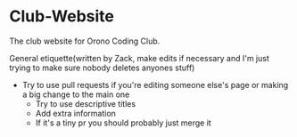 # Club-Website
The club website for Orono Coding Club.

General etiquette(written by Zack, make edits if necessary and I'm just trying to make sure nobody deletes anyones stuff)

- Try to use pull requests if you're editing someone else's page or making a big change to the main one
  - Try to use descriptive titles
  - Add extra information
  - If it's a tiny pr you should probably just merge it
